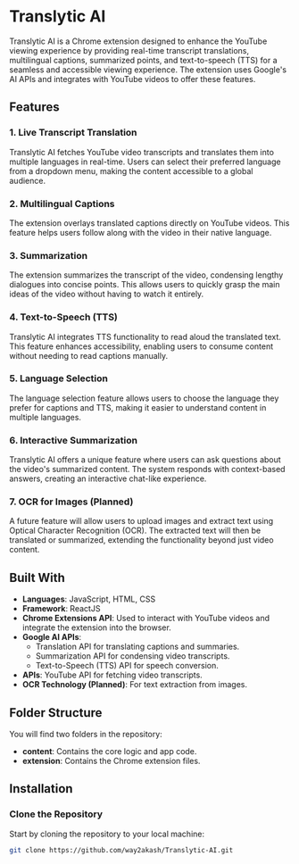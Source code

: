 # Translytic AI

Translytic AI is a Chrome extension designed to enhance the YouTube viewing experience by providing real-time transcript translations, multilingual captions, summarized points, and text-to-speech (TTS) for a seamless and accessible viewing experience. The extension uses Google's AI APIs and integrates with YouTube videos to offer these features.

## Features

### 1. **Live Transcript Translation**
Translytic AI fetches YouTube video transcripts and translates them into multiple languages in real-time. Users can select their preferred language from a dropdown menu, making the content accessible to a global audience.

### 2. **Multilingual Captions**
The extension overlays translated captions directly on YouTube videos. This feature helps users follow along with the video in their native language.

### 3. **Summarization**
The extension summarizes the transcript of the video, condensing lengthy dialogues into concise points. This allows users to quickly grasp the main ideas of the video without having to watch it entirely.

### 4. **Text-to-Speech (TTS)**
Translytic AI integrates TTS functionality to read aloud the translated text. This feature enhances accessibility, enabling users to consume content without needing to read captions manually.

### 5. **Language Selection**
The language selection feature allows users to choose the language they prefer for captions and TTS, making it easier to understand content in multiple languages.

### 6. **Interactive Summarization**
Translytic AI offers a unique feature where users can ask questions about the video's summarized content. The system responds with context-based answers, creating an interactive chat-like experience.

### 7. **OCR for Images (Planned)**
A future feature will allow users to upload images and extract text using Optical Character Recognition (OCR). The extracted text will then be translated or summarized, extending the functionality beyond just video content.

## Built With

- **Languages**: JavaScript, HTML, CSS
- **Framework**: ReactJS
- **Chrome Extensions API**: Used to interact with YouTube videos and integrate the extension into the browser.
- **Google AI APIs**: 
  - Translation API for translating captions and summaries.
  - Summarization API for condensing video transcripts.
  - Text-to-Speech (TTS) API for speech conversion.
- **APIs**: YouTube API for fetching video transcripts.
- **OCR Technology (Planned)**: For text extraction from images.

## Folder Structure

You will find two folders in the repository:

- **content**: Contains the core logic and app code.
- **extension**: Contains the Chrome extension files.

## Installation

### Clone the Repository

Start by cloning the repository to your local machine:
```bash
git clone https://github.com/way2akash/Translytic-AI.git
